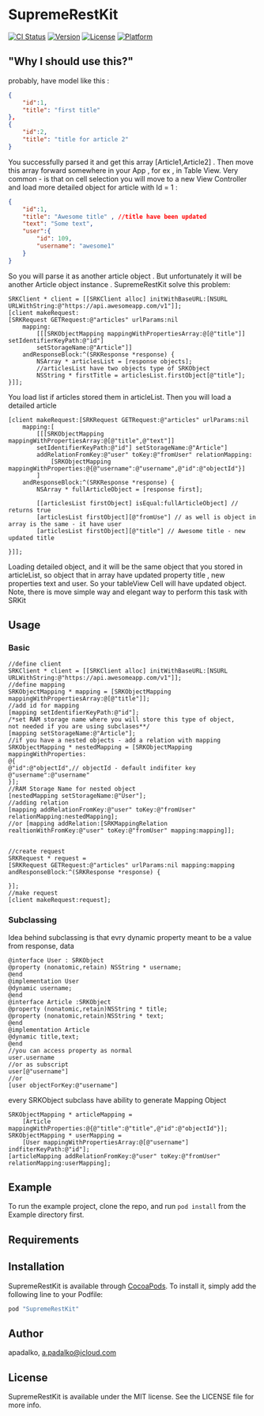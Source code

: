 # SupremeRestKit

[![CI Status](http://img.shields.io/travis/apadalko/SupremeRestKit.svg?style=flat)](https://travis-ci.org/apadalko/SupremeRestKit)
[![Version](https://img.shields.io/cocoapods/v/SupremeRestKit.svg?style=flat)](http://cocoapods.org/pods/SupremeRestKit)
[![License](https://img.shields.io/cocoapods/l/SupremeRestKit.svg?style=flat)](http://cocoapods.org/pods/SupremeRestKit)
[![Platform](https://img.shields.io/cocoapods/p/SupremeRestKit.svg?style=flat)](http://cocoapods.org/pods/SupremeRestKit)




## "Why I should use this?"

probably, have model like this :

```json
{
    "id":1,
    "title": "first title"
},
{
    "id":2,
    "title": "title for article 2"
}
```
You successfully parsed it and get this array [Article1,Article2] . 
Then move this array forward somewhere in your App , for ex , in Table View.
Very common - is that on  cell selection you will move to a new View Controller and load more detailed object for article with Id = 1 : 
```json
{
    "id":1,
    "title": "Awesome title" , //title have been updated
    "text": "Some text",
    "user":{
        "id": 109,
        "username": "awesome1"
    }
}
```
So you will parse it as another article object . But unfortunately it will be another Article object instance . SupremeRestKit solve this problem:
```objc
SRKClient * client = [[SRKClient alloc] initWithBaseURL:[NSURL URLWithString:@"https://api.awesomeapp.com/v1"]];
[client makeRequest:
[SRKRequest GETRequest:@"articles" urlParams:nil 
    mapping:
        [[[SRKObjectMapping mappingWithPropertiesArray:@[@"title"]] setIdentifierKeyPath:@"id"]
        setStorageName:@"Article"]]
    andResponseBlock:^(SRKResponse *response) {
        NSArray * articlesList = [response objects];
        //articlesList have two objects type of SRKObject
        NSString * firstTitle = articlesList.firstObject[@"title"];
}]];
```
You load list if articles stored them in articleList. Then you will load a detailed article
```objc
[client makeRequest:[SRKRequest GETRequest:@"articles" urlParams:nil 
    mapping:[
        [[[SRKObjectMapping mappingWithPropertiesArray:@[@"title",@"text"]] 
        setIdentifierKeyPath:@"id"] setStorageName:@"Article"]
        addRelationFromKey:@"user" toKey:@"fromUser" relationMapping:
            [SRKObjectMapping mappingWithProperties:@{@"username":@"username",@"id":@"objectId"}]
        ] 
    andResponseBlock:^(SRKResponse *response) {
        NSArray * fullArticleObject = [response first];

        [[articlesList firstObject] isEqual:fullArticleObject] // returns true
        [articlesList firstObject][@"fromUse"] // as well is object in array is the same - it have user
        [articlesList firstObject][@"title"] // Awesome title - new updated title

}]];
```

Loading detailed object, and it will be the same object that you stored in articleList, so object that in array have updated property title , new properties text and user. So your tableView Cell will have updated object.
Note, there is move simple way and elegant way to perform this task with SRKit 

## Usage

### Basic
```objc
//define client
SRKClient * client = [[SRKClient alloc] initWithBaseURL:[NSURL URLWithString:@"https://api.awesomeapp.com/v1"]];
//define mapping
SRKObjectMapping * mapping = [SRKObjectMapping mappingWithPropertiesArray:@[@"title"]];
//add id for mapping
[mapping setIdentifierKeyPath:@"id"];
/*set RAM storage name where you will store this type of object,
not needed if you are using subclases**/
[mapping setStorageName:@"Article"];
//if you have a nested objects - add a relation with mapping
SRKObjectMapping * nestedMapping = [SRKObjectMapping mappingWithProperties:
@{
@"id":@"objectId",// objectId - default indifiter key
@"username":@"username"
}];
//RAM Storage Name for nested object
[nestedMapping setStorageName:@"User"];
//adding relation
[mapping addRelationFromKey:@"user" toKey:@"fromUser" relationMapping:nestedMapping];
//or [mapping addRelation:[SRKMappingRelation realtionWithFromKey:@"user" toKey:@"fromUser" mapping:mapping]];


//create request
SRKRequest * request = 
[SRKRequest GETRequest:@"articles" urlParams:nil mapping:mapping andResponseBlock:^(SRKResponse *response) {

}];
//make request
[client makeRequest:request];
```
### Subclassing
Idea behind subclassing is that evry dynamic property meant to be a value from response, data
```objc
@interface User : SRKObject
@property (nonatomic,retain) NSString * username;
@end
@implementation User
@dynamic username;
@end
@interface Article :SRKObject
@property (nonatomic,retain)NSString * title;
@property (nonatomic,retain)NSString * text;
@end
@implementation Article
@dynamic title,text;
@end
//you can access property as normal
user.username
//or as subscript
user[@"username"]
//or
[user objectForKey:@"username"]
```
every SRKObject subclass have ability to generate Mapping Object
```objc
SRKObjectMapping * articleMapping = 
    [Article mappingWithProperties:@{@"title":@"title",@"id":@"objectId"}];
SRKObjectMapping * userMapping = 
    [User mappingWithPropertiesArray:@[@"username"] indfiterKeyPath:@"id"];
[articleMapping addRelationFromKey:@"user" toKey:@"fromUser" relationMapping:userMapping];
```






## Example

To run the example project, clone the repo, and run `pod install` from the Example directory first.

## Requirements

## Installation

SupremeRestKit is available through [CocoaPods](http://cocoapods.org). To install
it, simply add the following line to your Podfile:

```ruby
pod "SupremeRestKit"
```

## Author

apadalko, a.padalko@icloud.com

## License

SupremeRestKit is available under the MIT license. See the LICENSE file for more info.
